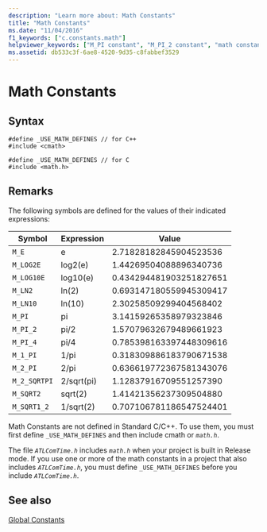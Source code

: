 ```yaml
---
description: "Learn more about: Math Constants"
title: "Math Constants"
ms.date: "11/04/2016"
f1_keywords: ["c.constants.math"]
helpviewer_keywords: ["M_PI constant", "M_PI_2 constant", "math constants", "M_2_PI constant", "M_1_PI constant", "M_E constant", "USE_MATH_DEFINES constant", "M_LOG2E constant", "M_LOG10E constant", "M_LN10 constant", "M_SQRT1_2 constant", "_USE_MATH_DEFINES constant", "M_PI_4 constant", "constants, math", "M_2_SQRTPI constant", "M_SQRT2 constant", "M_LN2 constant"]
ms.assetid: db533c3f-6ae8-4520-9d35-c8fabbef3529
---
```

# Math Constants

## Syntax

```
#define _USE_MATH_DEFINES // for C++
#include <cmath>

#define _USE_MATH_DEFINES // for C
#include <math.h>
```

## Remarks

The following symbols are defined for the values of their indicated expressions:

|Symbol|Expression|Value|
|------------|----------------|-----------|
|`M_E`|e|2.71828182845904523536|
|`M_LOG2E`|log2(e)|1.44269504088896340736|
|`M_LOG10E`|log10(e)|0.434294481903251827651|
|`M_LN2`|ln(2)|0.693147180559945309417|
|`M_LN10`|ln(10)|2.30258509299404568402|
|`M_PI`|pi|3.14159265358979323846|
|`M_PI_2`|pi/2|1.57079632679489661923|
|`M_PI_4`|pi/4|0.785398163397448309616|
|`M_1_PI`|1/pi|0.318309886183790671538|
|`M_2_PI`|2/pi|0.636619772367581343076|
|`M_2_SQRTPI`|2/sqrt(pi)|1.12837916709551257390|
|`M_SQRT2`|sqrt(2)|1.41421356237309504880|
|`M_SQRT1_2`|1/sqrt(2)|0.707106781186547524401|

Math Constants are not defined in Standard C/C++. To use them, you must first define `_USE_MATH_DEFINES` and then include cmath or *`math.h`*.

The file *`ATLComTime.h`* includes *`math.h`* when your project is built in Release mode. If you use one or more of the math constants in a project that also includes *`ATLComTime.h`*, you must define `_USE_MATH_DEFINES` before you include *`ATLComTime.h`*.

## See also

[Global Constants](../c-runtime-library/global-constants.md)
